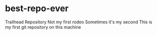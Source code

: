 # best-repo-ever
Trailhead Repository
Not my first rodeo
Sometimes it's my second
This is my first git repository on this machine
